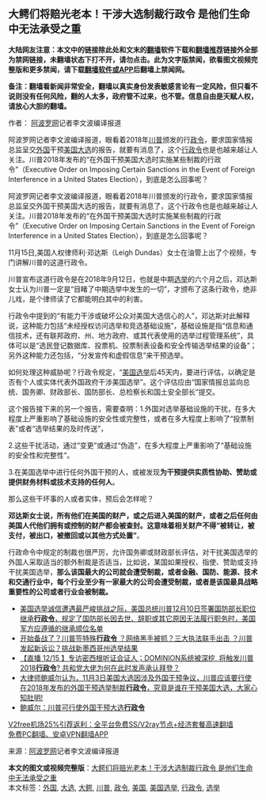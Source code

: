  <h2>大鳄们将赔光老本！干涉大选制裁行政令 是他们生命中无法承受之重</h2> <p class="notice"><b>大陆网友注意：本文中的链接除此处和文末的<a href="https://github.com/bannedbook/fanqiang" >翻墙</a>软件下载和<a href="https://github.com/killgcd/justmysocks/blob/master/README.md">翻墙推荐</a>链接外全部为禁网链接，未翻墙状态下打不开，请勿点击。此为文字版禁闻，欲看图文视频完整版和更多禁闻，请下载<a href="https://github.com/bannedbook/fanqiang">翻墙软件或APP</a>后翻墙上禁闻网。</p><p>备注：翻墙看新闻非常安全，翻墙以真实身份发表敏感言论有一定风险，但只看不说则没有任何风险，翻的人太多，政府管不过来，也不管。信息自由是天赋人权，请放心大胆的翻墙。</b></p>  <div class="entry"> <p>作者： <span class='wp_keywordlink_affiliate'><a href="https://www.aboluowang.com/" title="阿波罗网" target="_blank">阿波罗网</a></span>记者李文波编译报道</p> <p id="summary">阿波罗网记者李文波编译报道，眼看着2018年<a href="https://www.bannedbook.org/bnews/tag/%e5%b7%9d%e6%99%ae/" class="st_tag internal_tag" rel="tag" title="标签 川普 下的日志">川普</a>颁发的行<a href="https://www.bannedbook.org/bnews/tag/%E6%94%BF%E4%BB%A4/" class="st_tag internal_tag" rel="tag" title="标签 政令 下的日志">政令</a>，要求国家情报总监呈交<a href="https://www.bannedbook.org/bnews/tag/%e5%a4%96%e5%9b%bd/" class="st_tag internal_tag" rel="tag" title="标签 外国 下的日志">外国</a>干预<a href="https://www.bannedbook.org/bnews/tag/%e7%be%8e%e5%9b%bd/" class="st_tag internal_tag" rel="tag" title="标签 美国 下的日志">美国</a><a href="https://www.bannedbook.org/bnews/tag/%e5%a4%a7%e9%80%89/" class="st_tag internal_tag" rel="tag" title="标签 大选 下的日志">大选</a>的报告，就要有消息了，这个<a href="https://www.bannedbook.org/bnews/tag/%E8%A1%8C%E6%94%BF%E4%BB%A4/" class="st_tag internal_tag" rel="tag" title="标签 行政令 下的日志">行政令</a>也是也越来越让人关注。川普2018年发布的“在外国干预美国大选时实施某些制裁的行政令”（Executive Order on Imposing Certain Sanctions in the Event of Foreign Interference in a United States Election），到底是怎么回事呢？</p> <p>阿波罗网记者李文波编译报道，眼看着2018年川普颁发的行政令，要求国家情报总监呈交外国干预美国大选的报告，就要有消息了，这个行政令也是也越来越让人关注。川普2018年发布的“在外国干预美国大选时实施某些制裁的行政令”（Executive Order on Imposing Certain Sanctions in the Event of Foreign Interference in a United States Election），到底是怎么回事呢？</p> <p>11月15日,美国人权律师利·邓达斯（Leigh Dundas）女士在油管上出了个视频，专门讲解川普的这道行政令。</p>  <p>川普宣布这道行政令是在2018年9月12日，也就是中期<a href="https://www.bannedbook.org/bnews/tag/%e9%80%89%e4%b8%be/" class="st_tag internal_tag" rel="tag" title="标签 选举 下的日志">选举</a>的六个月之后，邓达斯女士认为川普一定是“目睹了中期选举中发生的一切”，才颁布了这条行政令，绝非儿戏，是个律师读了它都能明白其中的利害。&nbsp;</p> <p>行政令中提到的“有能力干涉或破坏公众对美国大选信心的人”，邓达斯对此解释说，这种能力包括“未经授权访问选举和竞选基础设施”，基础设施是指“信息和通信技术，还有联邦政府、州、地方政府、或其代表使用的选举过程管理系统”，具体可以是“选民登记数据库、投票机、投票制表设备和安全传输选举结果的设备”；另外这种能力还包括，“分发宣传和虚假信息”来干预选举。</p> <p>如何处理这种威胁呢？行政令规定，“<a href="https://www.bannedbook.org/bnews/tag/%e7%be%8e%e5%9b%bd%e9%80%89%e4%b8%be/" class="st_tag internal_tag" rel="tag" title="标签 美国选举 下的日志">美国选举</a>后45天内，要进行评估，以确定是否有个人或实体代表外国政府干涉美国选举”。这个评估应由“国家情报总监向总统、国务卿、财政部长、国防部长、总检察长和国土安全部长”提交。</p> <p>这个报告接下来的另一个报告，需要查明：1.外国对选举基础设施的干扰，在多大程度上严重影响了基础设施的安全性或完整性，或者在多大程度上影响了“投票制表”或者“选举结果的及时传送”，</p>  <p>2.这些干扰活动，通过“变更”或通过“伪造”，在多大程度上严重影响了“基础设施的安全性和完整性”。</p> <p>3.在美国选举中进行任何外国干预的人，或被发现<strong>为干预提供实质性协助、赞助或提供财务材料或技术支持的任何人</strong>。</p> <p>那么这些干坏事的人或者实体，预后会怎样呢？</p> <p><strong>邓达斯女士说，所有他们在美国的财产，或之后进入美国的财产，或者之后任何由美国人代他们拥有或控制的财产都会被查封。这意味着相关财产不得“被转让，被支付，被出口，被撤回或以其他方式处置”</strong>。</p>  <p>行政命令中规定的制裁也很严厉，允许国务卿或财政部长评估，对干扰美国选举的外国人采取适当的额外制裁是否适当，比如说，某国如果授权、指使、赞助或支持干扰美国选举，<strong>那么该国最大的公司就会遭受制裁，或者金融、国防、能源、技术和交通行业中，每个行业至少有一家最大的公司会遭受制裁，或者是该国最具战略重要性的公司或者行业会被制裁。</strong></p> <p></p> <p></p> <ul class='op-related-articles' title='相关阅读'> <li><a href='https://www.bannedbook.org/bnews/bannedvideo/20201216/1449031.html' target='_blank'>美国选举诚信遭遇最严峻挑战之际，美国总统川普12月10日签署国防部长职位继承<b>行政令</b>，规定了国防部长因去世、辞职或其它原因无法履行职务时，美国军方应遵循的继承顺位名单</a></li> <li><a href='https://www.bannedbook.org/bnews/cbnews/20201216/1448738.html' target='_blank'>开始备战了？川普签特殊<b>行政令</b> ？网络黑手被抓？三大执法联手出击 ？川普发起新诉讼？挑战新墨西哥州选举结果</a></li> <li><a href='https://www.bannedbook.org/bnews/bannedvideo/20201216/1448576.html' target='_blank'>【直播 12/15 】专访密西根听证会证人；DOMINION系统被深挖,  将触发川普2018<b>行政令</b>? 共和党大佬为何在此时发声承认拜登？</a></li> <li><a href='https://www.bannedbook.org/bnews/bannedvideo/20201215/1448306.html' target='_blank'>大律师鲍威尔认为，11月3日美国大选因涉及外国干预争议，川普应该要行使在2018年发布的外国干预选举制裁<b>行政令</b>，究竟是谁在干预美国大选，大家心知肚明!</a></li> <li><a href='https://www.bannedbook.org/bnews/bannedvideo/20201215/1448176.html' target='_blank'>鲍威尔：川普可行使外国干预大选<b>行政令</b></a></li> </ul> <p class="texttj"> <a href="https://www.bannedbook.org/forum23/topic22702.html" target="_blank">V2free机场25%引荐返利：全平台免费SS/V2ray节点+经济套餐高速翻墙</a><br/> <a href="https://github.com/bannedbook/fanqiang/wiki/%E7%A6%81%E9%97%BB%E7%BD%91%E5%AE%89%E5%8D%93%E7%BF%BB%E5%A2%99%E6%96%B0%E9%97%BBAPP" target="_blank">免费PC翻墙、安卓VPN翻墙APP</a></p><p> 来源：<a href="https://www.aboluowang.com/2020/1217/1535032.html" target="_blank">阿波罗网</a>记者李文波编译报道 </p> <a name='sharetosocial'></a>       <div><b>本文的图文或视频完整版</b>：<a href='https://www.bannedbook.org/bnews/topimagenews/20201217/1449515.html'>大鳄们将赔光老本！干涉大选制裁行政令 是他们生命中无法承受之重</a></div>  </div><!--END ENTRY--> <div class="postfooter"> <div>本文标签：<a href="https://www.bannedbook.org/bnews/tag/%e5%a4%96%e5%9b%bd/" rel="tag">外国</a>, <a href="https://www.bannedbook.org/bnews/tag/%e5%a4%a7%e9%80%89/" rel="tag">大选</a>, <a href="https://www.bannedbook.org/bnews/tag/%E5%A4%A7%E9%B3%84/" rel="tag">大鳄</a>, <a href="https://www.bannedbook.org/bnews/tag/%e5%b7%9d%e6%99%ae/" rel="tag">川普</a>, <a href="https://www.bannedbook.org/bnews/tag/%E6%94%BF%E4%BB%A4/" rel="tag">政令</a>, <a href="https://www.bannedbook.org/bnews/tag/%e7%be%8e%e5%9b%bd/" rel="tag">美国</a>, <a href="https://www.bannedbook.org/bnews/tag/%e7%be%8e%e5%9b%bd%e9%80%89%e4%b8%be/" rel="tag">美国选举</a>, <a href="https://www.bannedbook.org/bnews/tag/%E8%A1%8C%E6%94%BF%E4%BB%A4/" rel="tag">行政令</a>, <a href="https://www.bannedbook.org/bnews/tag/%e9%80%89%e4%b8%be/" rel="tag">选举</a></div>  </div><!--END POSTFOOTER--> 